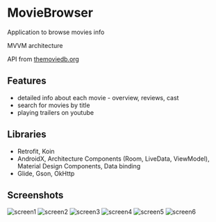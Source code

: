 # MovieBrowser
Application to browse movies info

MVVM architecture 

API from [themoviedb.org](https://www.themoviedb.org/)

## Features
*   detailed info about each movie - overview, reviews, cast
*   search for movies by title
*   playing trailers on youtube 

## Libraries 
* Retrofit, Koin
* AndroidX, Architecture Components (Room, LiveData, ViewModel), Material Design Components, Data binding
* Glide, Gson, OkHttp

## Screenshots
![screen1](https://user-images.githubusercontent.com/57751305/104907405-3f3c5700-59af-11eb-89d0-9b9455bbc7c4.png)
![screen2](https://user-images.githubusercontent.com/57751305/104907416-42cfde00-59af-11eb-8c9c-a1dcfcbfabda.png)
![screen3](https://user-images.githubusercontent.com/57751305/104907419-43687480-59af-11eb-8a09-ee89fadb76b0.png)
![screen4](https://user-images.githubusercontent.com/57751305/104907420-44010b00-59af-11eb-9fc1-cf686e132258.png)
![screen5](https://user-images.githubusercontent.com/57751305/104907422-4499a180-59af-11eb-8dd7-9b55beec90b9.png)
![screen6](https://user-images.githubusercontent.com/57751305/104907423-45323800-59af-11eb-8697-2a9b323de6a4.png)




